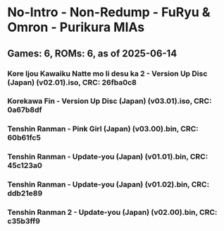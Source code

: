 # No-Intro - Non-Redump - FuRyu & Omron - Purikura MIAs
## Games: 6, ROMs: 6, as of 2025-06-14

### Kore Ijou Kawaiku Natte mo Ii desu ka 2 - Version Up Disc (Japan) (v02.01).iso, CRC: 26fba0c8
### Korekawa Fin - Version Up Disc (Japan) (v03.01).iso, CRC: 0a67b8df
### Tenshin Ranman - Pink Girl (Japan) (v03.00).bin, CRC: 60b61fc5
### Tenshin Ranman - Update-you (Japan) (v01.01).bin, CRC: 45c123a0
### Tenshin Ranman - Update-you (Japan) (v01.02).bin, CRC: ddb21e89
### Tenshin Ranman 2 - Update-you (Japan) (v02.00).bin, CRC: c35b3ff9
